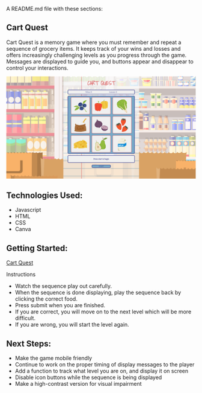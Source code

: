 A README.md file with these sections:

## Cart Quest

Cart Quest is a memory game where you must remember and repeat a sequence of grocery items. It keeps track of your wins and losses and offers increasingly challenging levels as you progress through the game. Messages are displayed to guide you, and buttons appear and disappear to control your interactions.

![Screenshot](https://github.com/shelbyyy16/Cart-Quest-Browser-Game/blob/main/images/Cart%20Screenshot.png?raw=true)

## Technologies Used: 
- Javascript
- HTML
- CSS
- Canva

## Getting Started: 
[Cart Quest](https://shelbyyy16.github.io/Cart-Quest-Browser-Game/)

Instructions
- Watch the sequence play out carefully.
- When the sequence is done displaying, play the sequence back by clicking the correct food.
- Press submit when you are finished.
- If you are correct, you will move on to the next level which will be more difficult.
- If you are wrong, you will start the level again.


## Next Steps: 
- Make the game mobile friendly
- Continue to work on the proper timing of display messages to the player
- Add a function to track what level you are on, and display it on screen
- Disable icon buttons while the sequence is being displayed
- Make a high-contrast version for visual impairment
